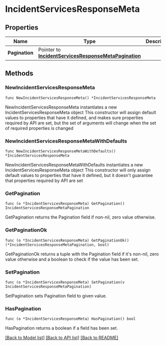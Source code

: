 # IncidentServicesResponseMeta

## Properties

Name | Type | Description | Notes
------------ | ------------- | ------------- | -------------
**Pagination** | Pointer to [**IncidentServicesResponseMetaPagination**](IncidentServicesResponse_meta_pagination.md) |  | [optional] 

## Methods

### NewIncidentServicesResponseMeta

`func NewIncidentServicesResponseMeta() *IncidentServicesResponseMeta`

NewIncidentServicesResponseMeta instantiates a new IncidentServicesResponseMeta object
This constructor will assign default values to properties that have it defined,
and makes sure properties required by API are set, but the set of arguments
will change when the set of required properties is changed

### NewIncidentServicesResponseMetaWithDefaults

`func NewIncidentServicesResponseMetaWithDefaults() *IncidentServicesResponseMeta`

NewIncidentServicesResponseMetaWithDefaults instantiates a new IncidentServicesResponseMeta object
This constructor will only assign default values to properties that have it defined,
but it doesn't guarantee that properties required by API are set

### GetPagination

`func (o *IncidentServicesResponseMeta) GetPagination() IncidentServicesResponseMetaPagination`

GetPagination returns the Pagination field if non-nil, zero value otherwise.

### GetPaginationOk

`func (o *IncidentServicesResponseMeta) GetPaginationOk() (*IncidentServicesResponseMetaPagination, bool)`

GetPaginationOk returns a tuple with the Pagination field if it's non-nil, zero value otherwise
and a boolean to check if the value has been set.

### SetPagination

`func (o *IncidentServicesResponseMeta) SetPagination(v IncidentServicesResponseMetaPagination)`

SetPagination sets Pagination field to given value.

### HasPagination

`func (o *IncidentServicesResponseMeta) HasPagination() bool`

HasPagination returns a boolean if a field has been set.


[[Back to Model list]](../README.md#documentation-for-models) [[Back to API list]](../README.md#documentation-for-api-endpoints) [[Back to README]](../README.md)


